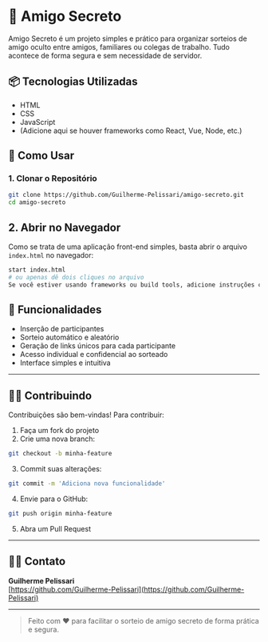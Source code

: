 # 🎅 Amigo Secreto

Amigo Secreto é um projeto simples e prático para organizar sorteios de amigo oculto entre amigos, familiares ou colegas de trabalho. Tudo acontece de forma segura e sem necessidade de servidor.

## 📦 Tecnologias Utilizadas

- HTML
- CSS
- JavaScript
- (Adicione aqui se houver frameworks como React, Vue, Node, etc.)

## 🚀 Como Usar

### 1. Clonar o Repositório

```bash
git clone https://github.com/Guilherme-Pelissari/amigo-secreto.git
cd amigo-secreto
```
## 2. Abrir no Navegador

Como se trata de uma aplicação front-end simples, basta abrir o arquivo `index.html` no navegador:

```bash
start index.html
# ou apenas dê dois cliques no arquivo
Se você estiver usando frameworks ou build tools, adicione instruções como npm install e npm start.
```
## 🧩 Funcionalidades

- Inserção de participantes  
- Sorteio automático e aleatório  
- Geração de links únicos para cada participante  
- Acesso individual e confidencial ao sorteado  
- Interface simples e intuitiva  

---


## 👨‍💻 Contribuindo

Contribuições são bem-vindas! Para contribuir:

1. Faça um fork do projeto  
2. Crie uma nova branch:

```bash
git checkout -b minha-feature
```
3. Commit suas alterações:

```bash
git commit -m 'Adiciona nova funcionalidade'
```
4. Envie para o GitHub:

```bash
git push origin minha-feature
```
5. Abra um Pull Request

---


## 🙋‍♂️ Contato

**Guilherme Pelissari**  
[https://github.com/Guilherme-Pelissari](https://github.com/Guilherme-Pelissari)

---

> Feito com ❤️ para facilitar o sorteio de amigo secreto de forma prática e segura.

